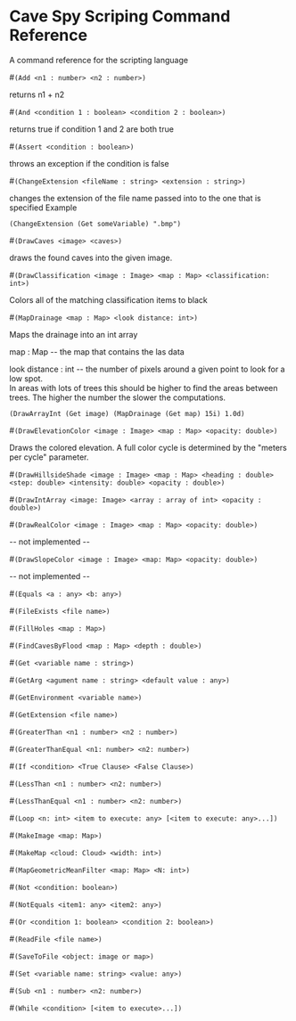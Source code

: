 Cave Spy Scriping Command Reference
====================================

A command reference for the scripting language

#`(Add <n1 : number> <n2 : number>)`

returns n1 + n2


#`(And <condition 1 : boolean> <condition 2 : boolean>)`

returns true if condition 1 and 2 are both true


#`(Assert <condition : boolean>)`

throws an exception if the condition is false


#`(ChangeExtension <fileName : string> <extension : string>)`

changes the extension of the file name passed into to the one that is specified
Example

```
(ChangeExtension (Get someVariable) ".bmp")
```


#`(DrawCaves <image> <caves>)`

draws the found caves into the given image.


#`(DrawClassification <image : Image> <map : Map> <classification: int>)`

Colors all of the matching classification items to black


#`(MapDrainage <map : Map> <look distance: int>)`

Maps the drainage into an int array

map : Map -- the map that contains the las data

look distance : int -- the number of pixels around a given point to look for a low spot.  
In areas with lots of trees this should be higher to find the areas between trees.  The higher the 
number the slower the computations.

```
(DrawArrayInt (Get image) (MapDrainage (Get map) 15i) 1.0d)
```


#`(DrawElevationColor <image : Image> <map : Map> <opacity: double>)`

Draws the colored elevation.  A full color cycle is determined by the "meters per cycle" parameter.


#`(DrawHillsideShade <image : Image> <map : Map> <heading : double> <step: double> <intensity: double> <opacity : double>)`


#`(DrawIntArray <image: Image> <array : array of int> <opacity : double>)`


#`(DrawRealColor <image : Image> <map : Map> <opacity: double>)`

-- not implemented --


#`(DrawSlopeColor <image : Image> <map: Map> <opacity: double>)`

-- not implemented --


#`(Equals <a : any> <b: any>)`


#`(FileExists <file name>)`


#`(FillHoles <map : Map>)`


#`(FindCavesByFlood <map : Map> <depth : double>)`


#`(Get <variable name : string>)`


#`(GetArg <agument name : string> <default value : any>)`


#`(GetEnvironment <variable name>)`


#`(GetExtension <file name>)`


#`(GreaterThan <n1 : number> <n2 : number>)`


#`(GreaterThanEqual <n1: number> <n2: number>)`


#`(If <condition> <True Clause> <False Clause>)`


#`(LessThan <n1 : number> <n2: number>)`


#`(LessThanEqual <n1 : number> <n2: number>)`


#`(Loop <n: int> <item to execute: any> [<item to execute: any>...])`


#`(MakeImage <map: Map>)`


#`(MakeMap <cloud: Cloud> <width: int>)`


#`(MapGeometricMeanFilter <map: Map> <N: int>)`


#`(Not <condition: boolean>)`


#`(NotEquals <item1: any> <item2: any>)`


#`(Or <condition 1: boolean> <condition 2: boolean>)`


#`(ReadFile <file name>)`


#`(SaveToFile <object: image or map>)`


#`(Set <variable name: string> <value: any>)`


#`(Sub <n1 : number> <n2: number>)`


#`(While <condition> [<item to execute>...])`


